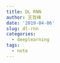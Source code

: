 ```yaml
---
title: DL RNN
author: 王哲峰
date: '2019-04-06'
slug: dl-rnn
categories:
  - deeplearning
tags:
  - note
---
```



